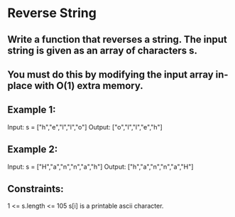 # Reverse String

## Write a function that reverses a string. The input string is given as an array of characters s.

## You must do this by modifying the input array in-place with O(1) extra memory.

 
## Example 1:

Input: s = ["h","e","l","l","o"]
Output: ["o","l","l","e","h"]

## Example 2:

Input: s = ["H","a","n","n","a","h"]
Output: ["h","a","n","n","a","H"]

## Constraints:

1 <= s.length <= 105
s[i] is a printable ascii character.